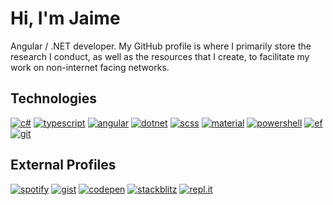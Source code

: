 # Hi, I'm Jaime

Angular / .NET developer. My GitHub profile is where I primarily store the research I conduct, as well as the resources that I create, to facilitate my work on non-internet facing networks.

## Technologies
[![c#](https://img.shields.io/badge/-c%23-75D278?style=for-the-badge)](https://docs.microsoft.com/en-us/dotnet/csharp/language-reference/)
[![typescript](https://img.shields.io/badge/-typescript-31A0C4?style=for-the-badge)](https://developer.mozilla.org/en-US/docs/Web/JavaScript)
[![angular](https://img.shields.io/badge/-angular-E95959?style=for-the-badge)](https://angular.io)
[![dotnet](https://img.shields.io/badge/-dotnet-F5E0AD?style=for-the-badge)](https://docs.microsoft.com/en-us/dotnet/)
[![scss](https://img.shields.io/badge/-scss-E95959?style=for-the-badge)](https://sass-lang.com/)
[![material](https://img.shields.io/badge/-material-E7C85A?style=for-the-badge)](https://material.angular.io)
[![powershell](https://img.shields.io/badge/-powershell-31A0C4?style=for-the-badge)](https://github.com/PowerShell/PowerShell)
[![ef](https://img.shields.io/badge/-ef%20core-75D278?style=for-the-badge)](https://docs.microsoft.com/en-us/ef/core/)
[![git](https://img.shields.io/badge/-git-F5E0AD?style=for-the-badge)](https://git-scm.com)

## External Profiles

[![spotify](https://img.shields.io/badge/-spotify-75D278?style=for-the-badge)](https://open.spotify.com/user/jaime.still)
[![gist](https://img.shields.io/badge/-gist-E95959?style=for-the-badge)](https://gist.github.com/JaimeStill)
[![codepen](https://img.shields.io/badge/-codepen-E7C85A?style=for-the-badge)](https://codepen.io/JaimeStill) 
[![stackblitz](https://img.shields.io/badge/-stackblitz-31A0C4?style=for-the-badge)](https://stackblitz.com/@JaimeStill)
[![repl.it](https://img.shields.io/badge/-replit-F5E0AD?style=for-the-badge)](https://replit.com/@JaimeStill)